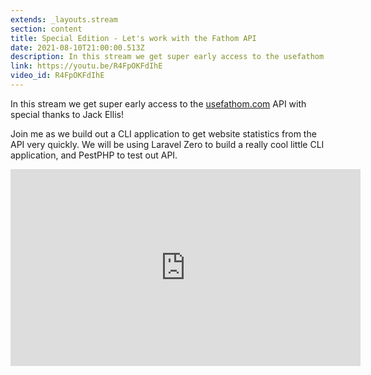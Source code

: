 ```yaml
---
extends: _layouts.stream
section: content
title: Special Edition - Let's work with the Fathom API
date: 2021-08-10T21:00:00.513Z
description: In this stream we get super early access to the usefathom.com API with special thanks to Jack Ellis!
link: https://youtu.be/R4FpOKFdIhE
video_id: R4FpOKFdIhE
---
```

In this stream we get super early access to the [usefathom.com](https://usefathom.com/ref/IB4OTH) API with special thanks to Jack Ellis!

Join me as we build out a CLI application to get website statistics from the API very quickly. We will be using Laravel Zero to build a really cool little CLI application, and PestPHP to test out API.

<div class="aspect-w-16 aspect-h-9">
    <iframe width="560" height="315" src="https://www.youtube.com/embed/R4FpOKFdIhE" title="YouTube video player" frameborder="0" allow="accelerometer; autoplay; clipboard-write; encrypted-media; gyroscope; picture-in-picture" allowfullscreen></iframe>
</div>